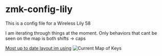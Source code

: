 # zmk-config-lily
This is a config file for a Wireless Lily 58

I am iterating through things at the moment. Only behaviors that cant be seen on the map is both shifts -> caps

[Most up to date layout im using]([url](https://github.com/noahetka/zmk-config-lily/blob/main/Firmware_2_24_24.zip))
![Current Map of Keys](https://github.com/noahetka/zmk-config-lily/assets/27692471/756da628-01bb-4cdd-a166-e88241d3bf81)

